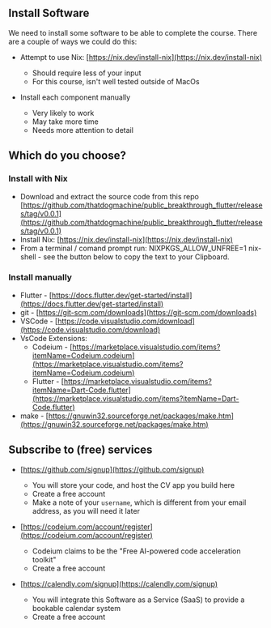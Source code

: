 ## Install Software

We need to install some software to be able to complete the course. There are a couple of ways we could do this:

- Attempt to use Nix: [https://nix.dev/install-nix](https://nix.dev/install-nix)
    - Should require less of your input
    - For this course, isn't well tested outside of MacOs

- Install each component manually
    - Very likely to work
    - May take more time
    - Needs more attention to detail

## Which do you choose?

### Install with Nix

- Download and extract the source code from this repo [https://github.com/thatdogmachine/public_breakthrough_flutter/releases/tag/v0.0.1](https://github.com/thatdogmachine/public_breakthrough_flutter/releases/tag/v0.0.1)
- Install Nix: [https://nix.dev/install-nix](https://nix.dev/install-nix)
- From a terminal / comand prompt run: NIXPKGS_ALLOW_UNFREE=1 nix-shell - see the button below to copy the text to your Clipboard.

### Install manually

- Flutter - [https://docs.flutter.dev/get-started/install](https://docs.flutter.dev/get-started/install)
- git - [https://git-scm.com/downloads](https://git-scm.com/downloads)
- VSCode - [https://code.visualstudio.com/download](https://code.visualstudio.com/download)
- VsCode Extensions:
    - Codeium - [https://marketplace.visualstudio.com/items?itemName=Codeium.codeium](https://marketplace.visualstudio.com/items?itemName=Codeium.codeium)
    - Flutter - [https://marketplace.visualstudio.com/items?itemName=Dart-Code.flutter](https://marketplace.visualstudio.com/items?itemName=Dart-Code.flutter)
- make - [https://gnuwin32.sourceforge.net/packages/make.htm](https://gnuwin32.sourceforge.net/packages/make.htm)

## Subscribe to (free) services

- [https://github.com/signup](https://github.com/signup)
    - You will store your code, and host the CV app you build here
    - Create a free account
    - Make a note of your `username`, which is different from your email address, as you will need it later

- [https://codeium.com/account/register](https://codeium.com/account/register)
    - Codeium claims to be the "Free AI-powered code acceleration toolkit"
    - Create a free account

- [https://calendly.com/signup](https://calendly.com/signup)
    - You will integrate this Software as a Service (SaaS) to provide a bookable calendar system
    - Create a free account




